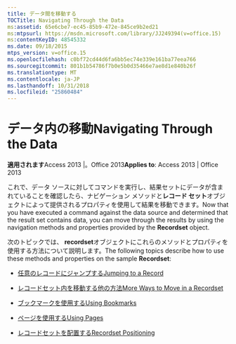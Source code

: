 ```yaml
---
title: データ間を移動する
TOCTitle: Navigating Through the Data
ms:assetid: 65e6cbe7-ec45-85b9-472e-845ce9b2ed21
ms:mtpsurl: https://msdn.microsoft.com/library/JJ249394(v=office.15)
ms:contentKeyID: 48545332
ms.date: 09/18/2015
mtps_version: v=office.15
ms.openlocfilehash: c0bf72cd44d6fa6bb5ec74e339e161ba77eea766
ms.sourcegitcommit: 801b1b54786f7b0e5b0d35466e7ae8d1e840b26f
ms.translationtype: MT
ms.contentlocale: ja-JP
ms.lasthandoff: 10/31/2018
ms.locfileid: "25860484"
---
```

# <a name="navigating-through-the-data"></a><span data-ttu-id="cbaf6-102">データ内の移動</span><span class="sxs-lookup"><span data-stu-id="cbaf6-102">Navigating Through the Data</span></span>


<span data-ttu-id="cbaf6-103">**適用されます**Access 2013 |。Office 2013</span><span class="sxs-lookup"><span data-stu-id="cbaf6-103">**Applies to**: Access 2013 | Office 2013</span></span>

<span data-ttu-id="cbaf6-104">これで、データ ソースに対してコマンドを実行し、結果セットにデータが含まれていることを確認したら、ナビゲーション メソッドと**レコード セット**オブジェクトによって提供されるプロパティを使用して結果を移動できます。</span><span class="sxs-lookup"><span data-stu-id="cbaf6-104">Now that you have executed a command against the data source and determined that the result set contains data, you can move through the results by using the navigation methods and properties provided by the **Recordset** object.</span></span> 

<span data-ttu-id="cbaf6-105">次のトピックでは、 **recordset**オブジェクトにこれらのメソッドとプロパティを使用する方法について説明します。</span><span class="sxs-lookup"><span data-stu-id="cbaf6-105">The following topics describe how to use these methods and properties on the sample **Recordset**:</span></span>

- [<span data-ttu-id="cbaf6-106">任意のレコードにジャンプする</span><span class="sxs-lookup"><span data-stu-id="cbaf6-106">Jumping to a Record</span></span>](jumping-to-a-record.md)

- [<span data-ttu-id="cbaf6-107">レコードセット内を移動する他の方法</span><span class="sxs-lookup"><span data-stu-id="cbaf6-107">More Ways to Move in a Recordset</span></span>](more-ways-to-move-in-a-recordset.md)

- [<span data-ttu-id="cbaf6-108">ブックマークを使用する</span><span class="sxs-lookup"><span data-stu-id="cbaf6-108">Using Bookmarks</span></span>](using-bookmarks.md)

- [<span data-ttu-id="cbaf6-109">ページを使用する</span><span class="sxs-lookup"><span data-stu-id="cbaf6-109">Using Pages</span></span>](using-pages.md)

- [<span data-ttu-id="cbaf6-110">レコードセットを配置する</span><span class="sxs-lookup"><span data-stu-id="cbaf6-110">Recordset Positioning</span></span>](recordset-positioning.md)

